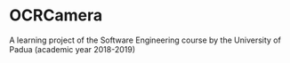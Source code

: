 # OCRCamera
A learning project of the Software Engineering course by the University of Padua (academic year 2018-2019)
